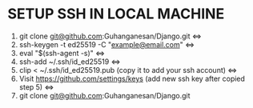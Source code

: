 # SETUP SSH IN LOCAL MACHINE
1. git clone git@github.com:Guhanganesan/Django.git      <=>
2. ssh-keygen -t ed25519 -C "example@email.com"     <=>
3. eval "$(ssh-agent -s)"       <=>  
4. ssh-add ~/.ssh/id_ed25519       <=>
5. clip < ~/.ssh/id_ed25519.pub (copy it to add your ssh account)       <=> 
6. Visit https://github.com/settings/keys (add new ssh key after copied step 5)         <=> 
7. git clone git@github.com:Guhanganesan/Django.git 

